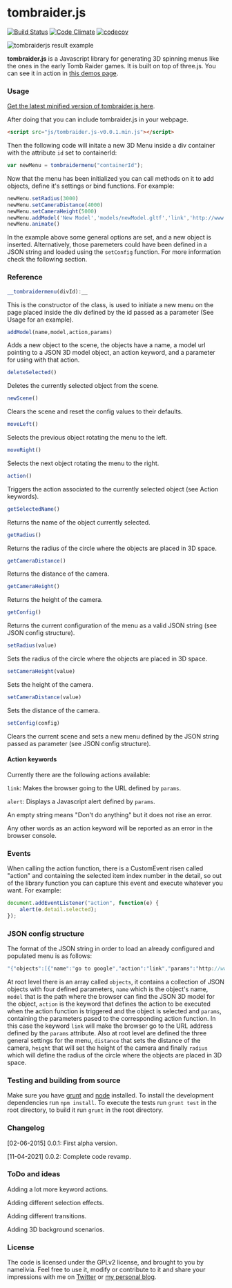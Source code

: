 tombraider.js
================
[![Build Status](https://github.com/namelivia/tombraider.js/actions/workflows/build.yml/badge.svg)](https://github.com/namelivia/tombraider.js/actions/workflows/build.yml)
[![Code Climate](https://codeclimate.com/github/namelivia/tomb-raider-menu/badges/gpa.svg)](https://codeclimate.com/github/namelivia/tomb-raider-menu)
[![codecov](https://codecov.io/gh/namelivia/tombraider.js/branch/master/graph/badge.svg)](https://codecov.io/gh/namelivia/tombraider.js)

![tombraiderjs result example](http://tombraiderjs.namelivia.com/img/capture.png)

__tombraider.js__ is a Javascript library for generating 3D spinning menus like the ones in the early Tomb Raider
games. It is built on top of three.js. You can see it in action in [this demos page](http://tombraiderjs.namelivia.com#demo).

### Usage ###

[Get the latest minified version of tombraider.js here](http://tombraiderjs.namelivia.com/tombraider.js-v0.0.1.min.js).

After doing that you can include tombraider.js in your webpage.

```html
<script src="js/tombraider.js-v0.0.1.min.js"></script>
```

Then the following code will initate a new 3D Menu inside a div container with the attribute ```id``` set to containerId: 

```javascript
var newMenu = tombraidermenu("containerId");
```

Now that the menu has been initialized you can call methods on it to add objects, define it's
settings or bind functions. For example:

```javascript
newMenu.setRadius(3000)
newMenu.setCameraDistance(4000)
newMenu.setCameraHeight(5000)
newMenu.addModel('New Model','models/newModel.gltf','link','http://www.google.com')
newMenu.animate()
```

In the example above some general options are set, and a new object is inserted.
Alternatively, those paremeters could have been defined in a JSON string and loaded using the `setConfig` function. For more information check the following section.

### Reference ###

```javascript
__tombraidermenu(divId):__
```
This is the constructor of the class, is used to initiate a new menu on the page placed inside the div defined by the id passed as a parameter (See Usage for an example).

```javascript
addModel(name,model,action,params)
```
Adds a new object to the scene, the objects have a name, a model url pointing to a JSON 3D model object, an action keyword, and a parameter for using with that action.

```javascript
deleteSelected()
```
Deletes the currently selected object from the scene.

```javascript
newScene()
```
Clears the scene and reset the config values to their defaults.

```javascript
moveLeft()
```
Selects the previous object rotating the menu to the left.

```javascript
moveRight()
```
Selects the next object rotating the menu to the right.

```javascript
action()
```
Triggers the action associated to the currently selected object (see Action keywords).

```javascript
getSelectedName()
```
Returns the name of the object currently selected.

```javascript
getRadius()
```
Returns the radius of the circle where the objects are placed in 3D space.

```javascript
getCameraDistance()
```
Returns the distance of the camera.

```javascript
getCameraHeight()
```
Returns the height of the camera.

```javascript
getConfig()
```
Returns the current configuration of the menu as a valid JSON string (see JSON config structure).

```javascript
setRadius(value)
```
Sets the radius of the circle where the objects are placed in 3D space.

```javascript
setCameraHeight(value)
```
Sets the height of the camera.

```javascript
setCameraDistance(value)
```
Sets the distance of the camera.

```javascript
setConfig(config)
```
Clears the current scene and sets a new menu defined by the JSON string passed as parameter (see JSON config structure).

#### Action keywords

Currently there are the following actions available:

```link```: Makes the browser going to the URL defined by ```params```.

```alert```: Displays a Javascript alert defined by ```params```.

An empty string means "Don't do anything" but it does not rise an error.

Any other words as an action keyword will be reported as an error in the browser console.

### Events ###

When calling the action function, there is a CustomEvent risen called "action" and containing the selected item index number in the detail, so out of the library function you can capture this event and execute whatever you want. For example:
```javascript
document.addEventListener("action", function(e) {
	alert(e.detail.selected);
});

```

### JSON config structure ###

The format of the JSON string in order to load an already configured and populated menu is as follows:
```javascript
"{"objects":[{"name":"go to google","action":"link","params":"http://www.google.com","model":"models/chest/chest.gltf"},{"name":"go to facebook","action":"link","params":"http://www.facebook.com","model":"models/chest/chest.gltf"}],"distance":12000,"height":3000,"radius":6000}"
```

At root level there is an array called ```objects```, it contains a collection of JSON objects with four defined parameters, ```name``` which is the object's name, ```model``` that is the path where the browser
can find the JSON 3D model for the object, ```action``` is the keyword that defines the action to be executed when the action function is triggered and the object is selected and ```params```, containing the
parameters pased to the corresponding action function. In this case the keyword ```link``` will make the browser go to the URL address defined by the ```params``` attribute. 
Also at root level are defined the three general settings for the menu, ```distance``` that sets the distance of the camera, ```height``` that will set the height of the camera and finally ```radius``` which will define the radius of the circle where the objects are placed in 3D space.

### Testing and building from source ###

Make sure you have [grunt](http://gruntjs.com/) and [node](http://nodejs.org/download/) installed.
To install the development dependencies run ```npm install```.
To execute the tests run ```grunt test``` in the root directory, to build it run ```grunt``` in the root directory.

### Changelog ###

[02-06-2015] 0.0.1: First alpha version.

[11-04-2021] 0.0.2: Complete code revamp.

### ToDo and ideas ###

Adding a lot more keyword actions.

Adding different selection effects.

Adding different transitions.

Adding 3D background scenarios.

### License ###

The code is licensed under the GPLv2 license, and brought to you by namelivia. Feel free to use it, modify or contribute to it and share your impressions with me on [Twitter](http://wwww.twitter.com) or [my personal blog](http://www.namelivia.com).
